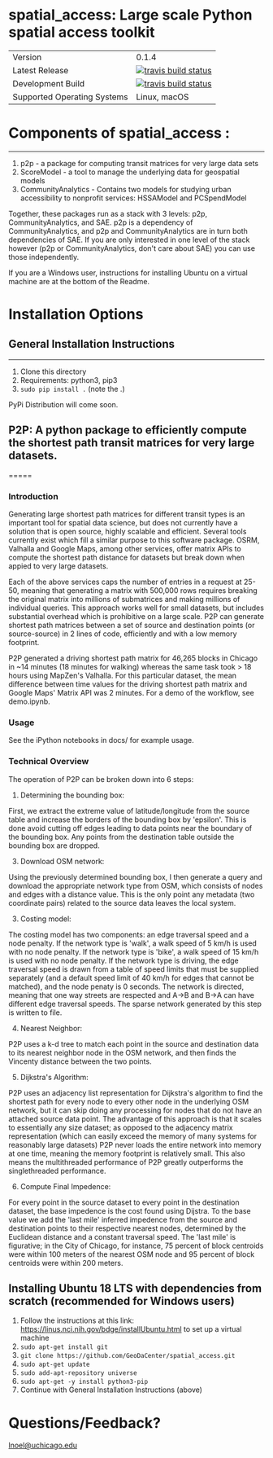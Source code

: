 

# spatial_access: Large scale Python spatial access toolkit

<table>
<tr>
  <td>Version</td>
  <td>
    0.1.4
  </td>
</tr>    
<tr>
  <td>Latest Release</td>
  <td>
    <a href="https://travis-ci.org/GeoDaCenter/spatial_access">
    <img src="https://travis-ci.org/GeoDaCenter/spatial_access.svg?branch=master" alt="travis build status" />
  </td>
</tr>
<tr>
  <td>Development Build</td>
  <td>
    <a href="https://travis-ci.org/GeoDaCenter/spatial_access">
    <img src="https://travis-ci.org/GeoDaCenter/spatial_access.svg?branch=dev_logan" alt="travis build status" 
    </td>
</tr>
<tr>
  <td>Supported Operating Systems</td>
  <td>
       Linux, macOS
  </td>
</tr>
</table>


# Components of spatial_access :
----
1. p2p - a package for computing transit matrices for very large data sets
2. ScoreModel - a tool to manage the underlying data for geospatial models
3. CommunityAnalytics - Contains two models for studying urban accessibility to nonprofit services: HSSAModel and PCSpendModel

Together, these packages run as a stack with 3 levels: p2p, CommunityAnalytics, and SAE. p2p is a dependency of CommunityAnalytics, and p2p and CommunityAnalytics are in turn both dependencies of SAE. If you are only interested in one level of the stack however (p2p or CommunityAnalytics, don't care about SAE) you can use those independently.

If you are a Windows user, instructions for installing Ubuntu on a virtual machine are at the bottom of the Readme.

# Installation Options

## General Installation Instructions
----
1. Clone this directory
2. Requirements: python3, pip3
3. `sudo pip install .` (note the .)

PyPi Distribution will come soon.


## P2P: A python package to efficiently compute the shortest path transit matrices for very large datasets.

=====

### Introduction

Generating large shortest path matrices for different transit types is an important tool for spatial data science, but does not currently have a solution that is open source, highly scalable and efficient. Several tools currently exist which fill a similar purpose to this software package. OSRM, Valhalla and Google Maps, among other services, offer matrix APIs to compute the shortest path distance for datasets but break down when appied to very large datasets.

Each of the above services caps the number of entries in a request at 25-50, meaning that generating a matrix with 500,000 rows requires breaking the original matrix into millions of submatrices and making millions of individual queries. This approach works well for small datasets, but includes substantial overhead which is prohibitive on a large scale. P2P can generate shortest path matrices between a set of source and destination points (or source-source) in 2 lines of code, efficiently and with a low memory footprint.

P2P generated a driving shortest path matrix for 46,265 blocks in Chicago in ~14 minutes (18 minutes for walking) whereas the same task took > 18 hours using MapZen's Valhalla. For this particular dataset, the mean difference between time values for the driving shortest path matrix and Google Maps' Matrix API was 2 minutes. For a demo of the workflow, see demo.ipynb.


### Usage

See the iPython notebooks in docs/ for example usage.

### Technical Overview

The operation of P2P can be broken down into 6 steps:

1. Determining the bounding box:

First, we extract the extreme value of latitude/longitude from the source table and increase the borders of the bounding box by 'epsilon'. This is done avoid cutting off edges leading to data points near the boundary of the bounding box. Any points from the destination table outside the bounding box are dropped.

3. Download OSM network:

Using the previously determined bounding box, I then generate a query and download the appropriate network type from OSM, which consists of nodes and edges with a distance value. This is the only point any metadata (two coordinate pairs) related to the source data leaves the local system. 

3. Costing model:

The costing model has two components: an edge traversal speed and a node penalty. If the network type is 'walk', a walk speed of 5 km/h is used with no node penalty. If the network type is 'bike', a walk speed of 15 km/h is used with no node penalty. If the network type is driving, the edge traversal speed is drawn from a table of speed limits that must be supplied separately (and a default speed limit of 40 km/h for edges that cannot be matched), and the node penaty is 0 seconds. The network is directed, meaning that one way streets are respected and A->B and B->A can have different edge traversal speeds. The sparse network generated by this step is written to file.

4. Nearest Neighbor:

P2P uses a k-d tree to match each point in the source and destination data to its nearest neighbor node in the OSM network, and then finds the Vincenty distance between the two points.

5. Dijkstra's Algorithm:

P2P uses an adjacency list representation for Dijkstra's algorithm to find the shortest path for every node to every other node in the underlying OSM network, but it can skip doing any processing for nodes that do not have an attached source data point. The advantage of this approach is that it scales to essentially any size dataset; as opposed to the adjacency matrix representation (which can easily exceed the memory of many systems for reasonably large datasets) P2P never loads the entire network into memory at one time, meaning the memory footprint is relatively small. This also means the multithreaded performance of P2P greatly outperforms the singlethreaded performance. 

6. Compute Final Impedence:

For every point in the source dataset to every point in the destination dataset, the base impedence is the cost found using Dijstra. To the base value we add the 'last mile' inferred impedence from the source and destination points to their respective nearest nodes, determined by the Euclidean distance and a constant traversal speed. The 'last mile' is figurative; in the City of Chicago, for instance, 75 percent of block centroids were within 100 meters of the nearest OSM node and 95 percent of block centroids were within 200 meters.


## Installing Ubuntu 18 LTS with dependencies from scratch (recommended for Windows users)

1. Follow the instructions at this link: https://linus.nci.nih.gov/bdge/installUbuntu.html to set up a virtual machine
2. `sudo apt-get install git`
3. `git clone https://github.com/GeoDaCenter/spatial_access.git`
4. `sudo apt-get update`
5. `sudo add-apt-repository universe`
6. `sudo apt-get -y install python3-pip`
7. Continue with General Installation Instructions (above)

# Questions/Feedback?

lnoel@uchicago.edu
